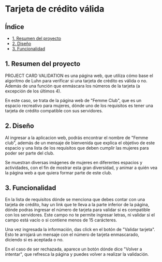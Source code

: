 # Tarjeta de crédito válida

## Índice

* [1. Resumen del proyecto](#1-resumen-del-proyecto)
* [2. Diseño](#2-Diseño)
* [3. Funcionalidad](#4-Funcionalidad)

## 1. Resumen del proyecto
PROJECT CARD VALIDATION es una página web, que utiliza cómo base el algoritmo de Luhn para verificar si una tarjeta de crédito es válida o no. Además de una función que enmáscara los números de la tarjeta (a excepción de los últimos 4).

En este caso, se trata de la página web de "Femme Club", que es un espacio recreativo para mujeres, dónde uno de los requisitos es tener una tarjeta de crédito compatible con sus servidores. 

## 2. Diseño
Al ingresar a la aplicacion web, podrás encontrar el nombre de "Femme club", además de un mensaje de bienvenida que explica el objetivo de este espacio y una lista de los requisitos que deben cumplir las mujeres para poder ser parte del club. 

Se muestran diversas imágenes de mujeres en diferentes espacios y actividades, con el fin de mostrar esta gran diversidad, y animar a quién vea la página web a que quiera formar parte de este club.

## 3. Funcionalidad
En la lista de requisitos dónde se menciona que debes contar con una tarjeta de crédito, hay un link que te lleva a la parte inferior de la página, dónde podras ingresar el número de tarjeta para validar si es compatible con los servidores. Este campo no te permite ingresar letras, ni validar si el campo está vacío o si contiene menos de 15 carácteres.

Una vez ingresada la información, das click en el botón de "Validar tarjeta". Esto te arrojará un mensaje con el número de tarjeta enmascarado, diciendo si es aceptada o no. 

En el caso de ser rechazada, aparece un botón dónde dice "Volver a intentar", que refresca la página y puedes volver a realizar la validación. 